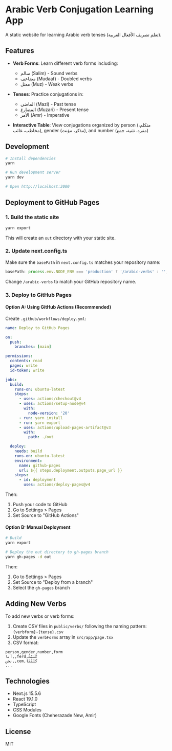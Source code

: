 # Arabic Verb Conjugation Learning App

A static website for learning Arabic verb tenses (تعلم تصريف الأفعال العربية).

## Features

- **Verb Forms**: Learn different verb forms including:
  - سالم (Salim) - Sound verbs
  - مضاعف (Mudaaf) - Doubled verbs
  - معتل (Muz) - Weak verbs

- **Tenses**: Practice conjugations in:
  - الماضي (Mazi) - Past tense
  - المضارع (Muzari) - Present tense
  - الأمر (Amr) - Imperative

- **Interactive Table**: View conjugations organized by person (متكلم، مخاطب، غائب), gender (مذكر، مؤنث), and number (مفرد، تثنية، جمع)

## Development

```bash
# Install dependencies
yarn

# Run development server
yarn dev

# Open http://localhost:3000
```

## Deployment to GitHub Pages

### 1. Build the static site

```bash
yarn export
```

This will create an `out` directory with your static site.

### 2. Update next.config.ts

Make sure the `basePath` in `next.config.ts` matches your repository name:

```typescript
basePath: process.env.NODE_ENV === 'production' ? '/arabic-verbs' : '',
```

Change `/arabic-verbs` to match your GitHub repository name.

### 3. Deploy to GitHub Pages

#### Option A: Using GitHub Actions (Recommended)

Create `.github/workflows/deploy.yml`:

```yaml
name: Deploy to GitHub Pages

on:
  push:
    branches: [main]

permissions:
  contents: read
  pages: write
  id-token: write

jobs:
  build:
    runs-on: ubuntu-latest
    steps:
      - uses: actions/checkout@v4
      - uses: actions/setup-node@v4
        with:
          node-version: '20'
      - run: yarn install
      - run: yarn export
      - uses: actions/upload-pages-artifact@v3
        with:
          path: ./out

  deploy:
    needs: build
    runs-on: ubuntu-latest
    environment:
      name: github-pages
      url: ${{ steps.deployment.outputs.page_url }}
    steps:
      - id: deployment
        uses: actions/deploy-pages@v4
```

Then:
1. Push your code to GitHub
2. Go to Settings > Pages
3. Set Source to "GitHub Actions"

#### Option B: Manual Deployment

```bash
# Build
yarn export

# Deploy the out directory to gh-pages branch
yarn gh-pages -d out
```

Then:
1. Go to Settings > Pages
2. Set Source to "Deploy from a branch"
3. Select the `gh-pages` branch

## Adding New Verbs

To add new verbs or verb forms:

1. Create CSV files in `public/verbs/` following the naming pattern: `{verbform}-{tense}.csv`
2. Update the `verbForms` array in `src/app/page.tsx`
3. CSV format:

```csv
person,gender,number,form
أنا,,ferd,كَتَبْتُ
نحن,,cem,كَتَبْنَا
...
```

## Technologies

- Next.js 15.5.6
- React 19.1.0
- TypeScript
- CSS Modules
- Google Fonts (Cheherazade New, Amir)

## License

MIT
